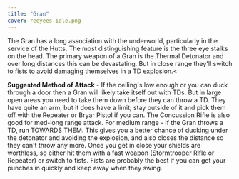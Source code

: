 ```yaml
---
title: "Gran"
cover: reeyees-idle.png
---
```


The Gran has a long association with the underworld, particularly in the service of the Hutts. The most distinguishing feature is the three eye stalks on the head. The primary weapon of a Gran is the Thermal Detonator and over long distances this can be devastating. But in close range they'll switch to fists to avoid damaging themselves in a TD explosion.<

**Suggested Method of Attack** - If the ceiling's low enough or you can duck through a door then a Gran will likely take itself out with TDs. But in large open areas you need to take them down before they can throw a TD. They have quite an arm, but it does have a limit; stay outside of it and pick them off with the Repeater or Bryar Pistol if you can. The Concussion Rifle is also good for med-long range attack. For medium range - if the Gran throws a TD, run TOWARDS THEM. This gives you a better chance of ducking under the detonator and avoiding the explosion, and also closes the distance so they can't throw any more. Once you get in close your shields are worthless, so either hit them with a fast weapon (Stormtrooper Rifle or Repeater) or switch to fists. Fists are probably the best if you can get your punches in quickly and keep away when they swing.
